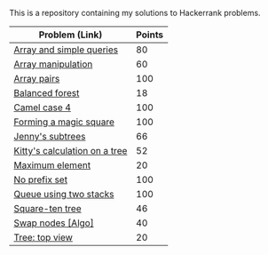 This is a repository containing my solutions to Hackerrank problems.

| Problem (Link) | Points |
| --- | ---|
| [Array and simple queries](https://www.hackerrank.com/challenges/array-and-simple-queries/problem) | 80 |
| [Array manipulation](https://www.hackerrank.com/challenges/crush/problem) | 60 |
| [Array pairs](https://www.hackerrank.com/challenges/array-pairs/problem) | 100 |
| [Balanced forest](https://www.hackerrank.com/challenges/balanced-forest/problem) | 18 |
| [Camel case 4](https://www.hackerrank.com/challenges/three-month-preparation-kit-camel-case/problem) | 100 |
| [Forming a magic square](https://www.hackerrank.com/challenges/three-month-preparation-kit-magic-square-forming/problem) | 100 |
| [Jenny's subtrees](https://www.hackerrank.com/challenges/jenny-subtrees/problem) | 66 |
| [Kitty's calculation on a tree](https://www.hackerrank.com/challenges/kittys-calculations-on-a-tree/problem?) | 52 |
| [Maximum element](https://www.hackerrank.com/challenges/maximum-element/problem) | 20 |
| [No prefix set](https://www.hackerrank.com/challenges/one-week-preparation-kit-no-prefix-set/problem) | 100 |
| [Queue using two stacks](https://www.hackerrank.com/challenges/one-week-preparation-kit-queue-using-two-stacks/problem) | 100 |
| [Square-ten tree](https://www.hackerrank.com/challenges/square-ten-tree/problem) | 46 |
| [Swap nodes [Algo]](https://www.hackerrank.com/challenges/swap-nodes-algo/problem) | 40 |
| [Tree: top view](https://www.hackerrank.com/challenges/tree-top-view/problem) | 20 |
